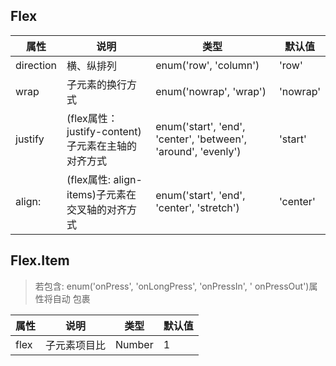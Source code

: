 ## Flex
属性 | 说明 | 类型 | 默认值
--- | --- | --- | ---
direction |  横、纵排列 | enum('row', 'column') | 'row'
wrap | 子元素的换行方式 | enum('nowrap', 'wrap') | 'nowrap'
justify | (flex属性：justify-content)子元素在主轴的对齐方式 | enum('start', 'end', 'center', 'between', 'around', 'evenly') | 'start'
align: | (flex属性: align-items)子元素在交叉轴的对齐方式 | enum('start', 'end', 'center', 'stretch') | 'center'

## Flex.Item
> 若包含: enum('onPress', 'onLongPress', 'onPressIn', ' onPressOut')属性将自动<TouchableWithoutFeedback /> 包裹

属性 | 说明 | 类型 | 默认值
--- | --- | --- | ---
flex | 子元素项目比| Number | 1
